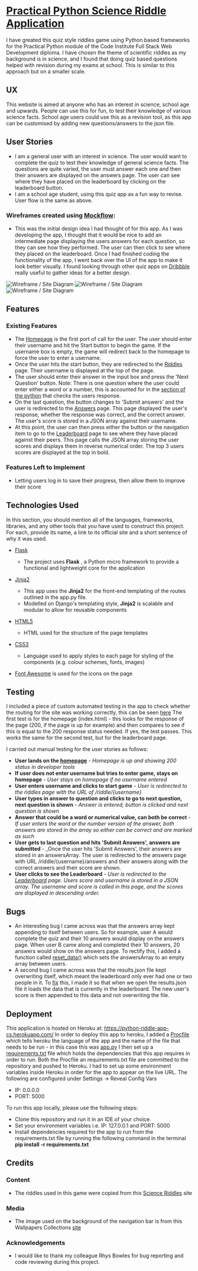 # [Practical Python Science Riddle Application](https://python-riddle-app-cs.herokuapp.com/)

I have greated this quiz style riddles game using Python based frameworks for the Practical Python module of the Code Institute Full Stack Web Development diploma.
I have chosen the theme of scientific riddles as my background is in science, and I found that doing quiz based questions helped with revision during my exams at school.
This is similar to this approach but on a smaller scale.
 
## UX

This website is aimed at anyone who has an interest in science, school age and upwards. People can use this for fun, to test their knowledge of various science facts. School age users could use this as a revision tool, as this app can be customised by adding new questions/answers to the json file.

## User Stories
  - I am a general user with an interest in science. The user would want to complete the quiz to test their knowledge of general science facts. The questions are quite varied, the user must answer each one and then their answers are displayed on the answers page. The user can see where they have placed on the leaderboard by clicking on the leaderboard button.
  - I am a school age student, using this quiz app as a fun way to revise. User flow is the same as above.
  
### Wireframes created using [Mockflow](https://www.mockflow.com/):
  - This was the initial design idea I had thought of for this app. As I was developing the app, I thought that it would be nice to add an intermediate page displaying the users answers for each question, so they can see how they performed. The user can then click to see where they placed on the leaderboard. Once I had finished coding the functionality of the app, I went back over the UI of the app to make it look better visually. I found looking through other quiz apps on [Dribbble](https://dribbble.com/search?q=quiz) really useful to gather ideas for a better design.
  
![Wireframe / Site Diagram](static/images/wireframes/Homepage.png "Homepage")
![Wireframe / Site Diagram](static/images/wireframes/Riddles_Page.png "Riddles Page")
![Wireframe / Site Diagram](static/images/wireframes/Leaderboard.png "Leaderboard")

## Features
 
### Existing Features
 - The [Homepage](https://github.com/charlotteskinner90/practical_python_milestone_riddle_app/blob/master/templates/index.html) is the first port of call for the user. The user should enter their username and hit the Start button to begin the game. If the username box is empty, the game will redirect back to the homepage to force the user to enter a username.
 - Once the user hits the start button, they are redirected to the [Riddles](https://github.com/charlotteskinner90/practical_python_milestone_riddle_app/blob/master/templates/riddle.html) page. Their username is displayed at the top of the page.
 - The user should enter their answer in the input box and press the 'Next Question' button. Note: There is one question where the user could enter either a word or a number, this is accounted for in the [section of the python](https://github.com/charlotteskinner90/practical_python_milestone_riddle_app/blob/master/app.py#L68) that checks the users response.
 - On the last question, the button changes to 'Submit answers' and the user is redirected to the [Answers](https://github.com/charlotteskinner90/practical_python_milestone_riddle_app/blob/master/templates/answers.html) page. This page displayed the user's response, whether the response was correct, and the correct answer. The user's score is stored in a JSON array against their username.
 - At this point, the user can then press either the button or the navigation item to go to the [Leaderboard](https://github.com/charlotteskinner90/practical_python_milestone_riddle_app/blob/master/templates/leaderboard.html) page to see where they have placed against their peers. This page calls the JSON array storing the user scores and displays them in reverse numerical order. The top 3 users scores are displayed at the top in bold.

### Features Left to Implement
- Letting users log in to save their progress, then allow them to improve their score

## Technologies Used

In this section, you should mention all of the languages, frameworks, libraries, and any other tools that you have used to construct this project. For each, provide its name, a link to its official site and a short sentence of why it was used.

- [Flask](http://flask.pocoo.org/)
    - The project uses **Flask** , a Python micro framework to provide a functional and lightweight core for the application

- [Jinja2](http://jinja.pocoo.org/docs/2.10/)
    - This app uses the **Jinja2** for the front-end templating of the routes outlined in the app.py file. 
    - Modelled on Django's templating style, **Jinja2** is scalable and modular to allow for reusable components

- [HTML5](https://developer.mozilla.org/en-US/docs/Web/Guide/HTML/HTML5)
    - HTML used for the structure of the page templates

- [CSS3](https://developer.mozilla.org/en-US/docs/Web/CSS)
    - Language used to apply styles to each page for styling of the components (e.g. colour schemes, fonts, images)
    
- [Font Awesome](https://fontawesome.com/) is used for the icons on the page

## Testing

I included a piece of custom automated testing in the app to check whether the routing for the site was working correctly, this can be seen [here](https://github.com/charlotteskinner90/practical_python_milestone_riddle_app/blob/master/test_app.py)
The first test is for the homepage (index.html) - this looks for the response of the page (200, if the page is up for example) and then compares to see if this is equal to the 200 response status needed. If yes, the test passes.
This works the same for the second test, but for the leaderboard page.

I carried out manual testing for the user stories as follows:

- **User lands on the [homepage](https://python-riddle-app-cs.herokuapp.com/)** - _Homepage is up and showing 200 status in developer tools_
- **If user does not enter username but tries to enter game, stays on homepage** - _User stays on homepage if no username entered_
- **User enters username and clicks to start game** - _User is redirected to the riddles page with the URL of /riddle/{username}_
- **User types in answer to question and clicks to go to next question, next question is shown** - _Answer is entered, button is clicked and next question is shown_
- **Answer that could be a word or numerical value, can both be correct** - _If user enters the word or the number version of the answer, both answers are stored in the array so either can be correct and are marked as such_
- **User gets to last question and hits 'Submit Answers', answers are submitted** - _Once the user hits 'Submit Answers', their answers are stored in an answersArray. The user is redirected to the answers page with URL /riddle/{username}/answers and their answers along with the correct answers and their score are shown.
- **User clicks to see the Leaderboard** - _User is redirected to the [Leaderboard](https://python-riddle-app-cs.herokuapp.com/leaderboard) page. Users score and username is stored in a JSON array. The username and score is called in this page, and the scores are displayed in descending order._

## Bugs

- An interesting bug I came across was that the answers array kept appending to itself between users. So for example, user A would complete the quiz and their 10 answers would display on the answers page. When user B came along and completed their 10 answers, 20 answers would show on the answers page. To rectify this, I added a function called [reset_data()](https://github.com/charlotteskinner90/practical_python_milestone_riddle_app/blob/master/app.py#L103-L111) which sets the answersArray to an empty array between users.
- A second bug I came across was that the results.json file kept overwriting itself, which meant the leaderboard only ever had one or two people in it. To [fix](https://github.com/charlotteskinner90/practical_python_milestone_riddle_app/blob/master/app.py#L18-L20) this, I made it so that when we open the results.json file it loads the data that is currently in the leaderboard. The new user's score is then appended to this data and not overwriting the file.

## Deployment

This application is hosted on Heroku at: https://python-riddle-app-cs.herokuapp.com/ In order to deploy this app to heroku, I added a [Procfile](https://github.com/charlotteskinner90/practical_python_milestone_riddle_app/blob/master/Procfile) which tells heroku the language of the app and the name of the file that needs to be run - in this case this was [app.py](https://github.com/charlotteskinner90/practical_python_milestone_riddle_app/blob/master/app.py)
I then set up a [requirements.txt](https://github.com/charlotteskinner90/practical_python_milestone_riddle_app/blob/master/requirements.txt) file which holds the dependencies that this app requires in order to run. Both the Procfile an requirements.txt file are committed to the repository and pushed to Heroku.
I had to set up some environment variables inside Heroku in order for the app to appear on the live URL. The following are configured under Settings -> Reveal Config Vars
  - IP: 0.0.0.0
  - PORT: 5000

To run this app locally, please use the following steps:
  - Clone this repository and run it in an IDE of your choice.
  - Set your environment variables i.e. IP: 127.0.0.1 and PORT: 5000
  - Install dependencies required for the app to run from the requirements.txt file by running the following command in the terminal **pip install -r requirements.txt**

## Credits

### Content
- The riddles used in this game were copied from this [Science Riddles](https://www.getriddles.com/science-riddles/) site

### Media
- The image used on the background of the navigation bar is from this Wallpapers Collections [site](http://cuteweblinks.info/preview/Blue-Space-Backgrounds/Blue-Space-Backgrounds-25.html)

### Acknowledgements

- I would like to thank my colleague Rhys Bowles for bug reporting and code reviewing during this project.
